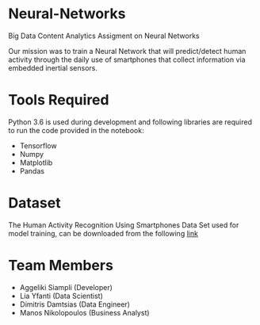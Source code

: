 # Neural-Networks
Big Data Content Analytics Assigment on Neural Networks

Our mission was to train a Neural Network that will predict/detect human activity through the daily use of smartphones that collect information via embedded inertial sensors.

# Tools Required
Python 3.6 is used during development and following libraries are required to run the code provided in the notebook:

* Tensorflow
* Numpy
* Matplotlib
* Pandas

# Dataset
The Human Activity Recognition Using Smartphones Data Set  used for model training, can be downloaded from the following [link](https://archive.ics.uci.edu/ml/datasets/human+activity+recognition+using+smartphones#)

# Team Members

* Aggeliki Siampli (Developer)
* Lia Yfanti (Data Scientist)
* Dimitris Damtsias (Data Engineer)
* Manos Nikolopoulos (Business Analyst)
